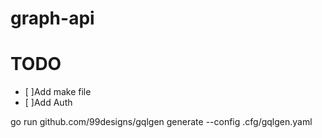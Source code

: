 # graph-api

# TODO

- [ ]Add make file
- [ ]Add Auth

go run github.com/99designs/gqlgen generate --config .cfg/gqlgen.yaml
